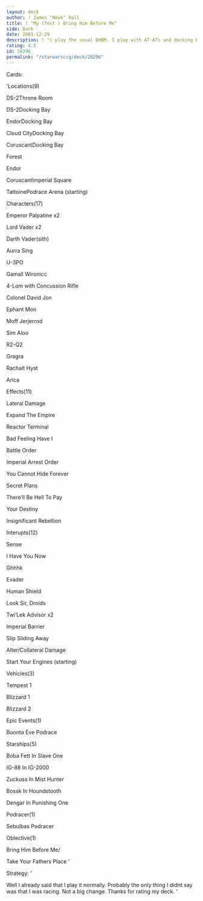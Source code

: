 ```yaml
---
layout: deck
author: ! James "Newk" Hall
title: ! "My (Test ) Bring Him Before Me"
side: Dark
date: 2001-12-29
description: ! "i play the usual BHBM. I play with AT-ATs and docking bays. Im trying to find good tricks to play so if you have any suggestions tell me."
rating: 4.5
id: 20296
permalink: "/starwarsccg/deck/20296"
---
```

Cards: 

'Locations(9)

 DS-2Throne Room

 DS-2Docking Bay

 EndorDocking Bay

 Cloud CityDocking Bay

 CoruscantDocking Bay

 Forest

 Endor

 CoruscantImperial Square

 TattoinePodrace Arena (starting)


Characters(17)

 Emperor Palpatine x2

 Lord Vader x2

 Darth Vader(sith)

 Aurra Sing

 U-3PO

 Gamall Wironicc

 4-Lom with Concussion Rifle

 Colonel David Jon

 Ephant Mon

 Moff Jerjerrod

 Sim Aloo

 R2-Q2

 Gragra

 Rachalt Hyst

 Arica


Effects(11)

 Lateral Damage

 Expand The Empire

 Reactor Terminal

 Bad Feeling Have I

 Battle Order

 Imperial Arrest Order

 You Cannot Hide Forever

 Secret Plans

 There’ll Be Hell To Pay

 Your Destiny

 Insignificant Rebellion


Interupts(12)

 Sense

 I Have You Now

 Ghhhk

 Evader

 Human Shield

 Look Sir, Droids

 Twi’Lek Advisor x2

 Imperial Barrier

 Slip Sliding Away

 Alter/Collateral Damage

 Start Your Engines (starting)


Vehicles(3)

 Tempest 1

 Blizzard 1

 Blizzard 2


Epic Events(1)

 Boonta Eve Podrace


Starships(5)

 Boba Fett In Slave One

 IG-88 In IG-2000

 Zuckuss In Mist Hunter

 Bossk In Houndstooth

 Dengar In Punishing One


Podracer(1)

 Sebulbas Podracer


Oblective(1)

 Bring Him Before Me/ 

 Take Your Fathers Place '

Strategy: '

Well I already said that I play it normally. Probably the only thing I didnt say was that I was racing. Not a big change. Thanks for rating my deck. '

